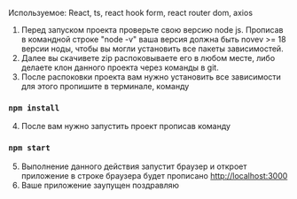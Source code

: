 Используемое: React, ts, react hook form, react router dom, axios

1. Перед запуском проекта проверьте свою версию node js. Прописав в командной строке "node -v" ваша версия должна быть novev >= 18 версии ноды, чтобы вы могли установить все пакеты зависимостей.
2. Далее вы скачивете zip распоковываете его в любом месте, либо делаете клон данного проекта через команды в git.
3. После распоковки проекта вам нужно установить все зависимости для этого пропишите в терминале, команду

### `npm install`

4. После вам нужно запустить проект прописав команду

### `npm start`

5. Выполнение данного действия запустит браузер и откроет приложение в строке браузера будет прописано [http://localhost:3000](http://localhost:3000)
6. Ваше приложение заупущен поздравляю
